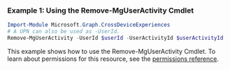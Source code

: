 ### Example 1: Using the Remove-MgUserActivity Cmdlet
```powershell
Import-Module Microsoft.Graph.CrossDeviceExperiences
# A UPN can also be used as -UserId.
Remove-MgUserActivity -UserId $userId -UserActivityId $userActivityId
```
This example shows how to use the Remove-MgUserActivity Cmdlet.
To learn about permissions for this resource, see the [permissions reference](/graph/permissions-reference).
